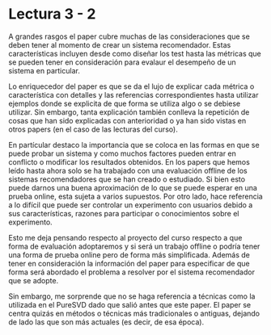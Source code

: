 # Lectura 3 - 2

A grandes rasgos el paper cubre muchas de las consideraciones que se deben tener al momento de crear un sistema recomendador. Estas características incluyen desde como diseñar los test hasta las métricas que se pueden tener en consideración para evalaur el desempeño de un sistema en particular.

Lo enriquecedor del paper es que se da el lujo de explicar cada métrica o característica con detalles y las referencias correspondientes hasta utilizar ejemplos donde se explicita de que forma se utiliza algo o se debiese utilizar. Sin embargo, tanta explicación también conlleva la repetición de cosas que han sido explicadas con anterioridad o ya han sido vistas en otros papers (en el caso de las lecturas del curso).

En partícular destaco la importancia que se coloca en las formas en que se puede probar un sistema y como muchos factores pueden entrar en conflicto o modificar los resultados obtenidos. En los papers que hemos leído hasta ahora solo se ha trabajado con una evaluación offline de los sistemas recomendadores que se han creado o estudiado. Si bien esto puede darnos una buena aproximación de lo que se puede esperar en una prueba online, esta sujeta a varios supuestos. Por otro lado, hace referencia a lo difícil que puede ser controlar un experimento con usuarios debido a sus características, razones para participar o conocimientos sobre el experimento.

Esto me deja pensando respecto al proyecto del curso respecto a que forma de evaluación adoptaremos y si será un trabajo offline o podría tener una forma de prueba online pero de forma más simplificada. Además de tener en consideración la información del paper para especificar de que forma será abordado el problema a resolver por el sistema recomendador que se adopte.

Sin embargo, me sorprende que no se haga referencia a técnicas como la utilizada en el PureSVD dado que salió antes que este paper. El paper se centra quizás en métodos o técnicas más tradicionales o antiguas, dejando de lado las que son más actuales (es decir, de esa época).
